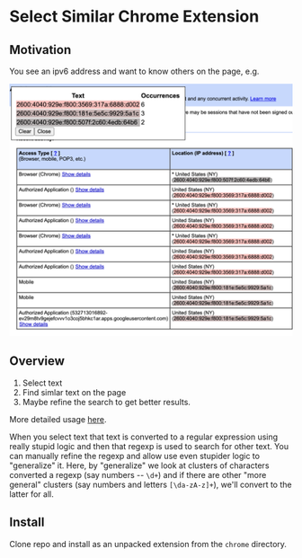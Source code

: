 # Select Similar Chrome Extension

## Motivation

You see an ipv6 address and want to know others on the page, e.g.

![good outcome](doc/good.png)

## Overview

1. Select text
2. Find simlar text on the page
3. Maybe refine the search to get better results.

More detailed usage [here](doc/usage.md).

When you select text that text is converted to a regular expression using really stupid logic and then that regexp is used to search for other text. You can manually refine the regexp and allow use even stupider logic to "generalize" it. Here, by "generalize" we look at clusters of characters converted a regexp (say numbers -- `\d+`) and if there are other "more general" clusters (say numbers and letters `[\da-zA-z]+`), we'll convert to the latter for all.

## Install

Clone repo and install as an unpacked extension from the `chrome` directory.
